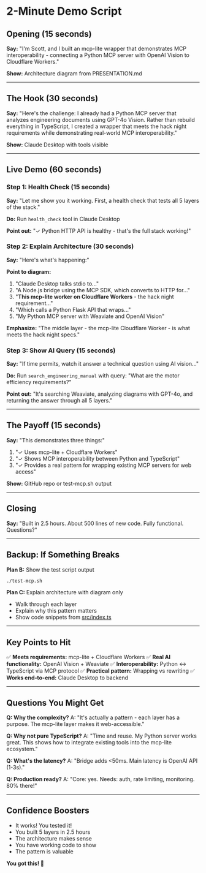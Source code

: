 # 2-Minute Demo Script

## Opening (15 seconds)

**Say:** "I'm Scott, and I built an mcp-lite wrapper that demonstrates MCP interoperability - connecting a Python MCP server with OpenAI Vision to Cloudflare Workers."

**Show:** Architecture diagram from PRESENTATION.md

---

## The Hook (30 seconds)

**Say:** "Here's the challenge: I already had a Python MCP server that analyzes engineering documents using GPT-4o Vision. Rather than rebuild everything in TypeScript, I created a wrapper that meets the hack night requirements while demonstrating real-world MCP interoperability."

**Show:** Claude Desktop with tools visible

---

## Live Demo (60 seconds)

### Step 1: Health Check (15 seconds)
**Say:** "Let me show you it working. First, a health check that tests all 5 layers of the stack."

**Do:** Run `health_check` tool in Claude Desktop

**Point out:** "✓ Python HTTP API is healthy - that's the full stack working!"

### Step 2: Explain Architecture (30 seconds)
**Say:** "Here's what's happening:"

**Point to diagram:**
1. "Claude Desktop talks stdio to..."
2. "A Node.js bridge using the MCP SDK, which converts to HTTP for..."
3. "**This mcp-lite worker on Cloudflare Workers** - the hack night requirement..."
4. "Which calls a Python Flask API that wraps..."
5. "My Python MCP server with Weaviate and OpenAI Vision"

**Emphasize:** "The middle layer - the mcp-lite Cloudflare Worker - is what meets the hack night specs."

### Step 3: Show AI Query (15 seconds)
**Say:** "If time permits, watch it answer a technical question using AI vision..."

**Do:** Run `search_engineering_manual` with query: "What are the motor efficiency requirements?"

**Point out:** "It's searching Weaviate, analyzing diagrams with GPT-4o, and returning the answer through all 5 layers."

---

## The Payoff (15 seconds)

**Say:** "This demonstrates three things:"
1. "✓ Uses mcp-lite + Cloudflare Workers"
2. "✓ Shows MCP interoperability between Python and TypeScript"
3. "✓ Provides a real pattern for wrapping existing MCP servers for web access"

**Show:** GitHub repo or test-mcp.sh output

---

## Closing

**Say:** "Built in 2.5 hours. About 500 lines of new code. Fully functional. Questions?"

---

## Backup: If Something Breaks

**Plan B:** Show the test script output
```bash
./test-mcp.sh
```

**Plan C:** Explain architecture with diagram only
- Walk through each layer
- Explain why this pattern matters
- Show code snippets from [src/index.ts](src/index.ts)

---

## Key Points to Hit

✅ **Meets requirements:** mcp-lite + Cloudflare Workers
✅ **Real AI functionality:** OpenAI Vision + Weaviate
✅ **Interoperability:** Python ↔ TypeScript via MCP protocol
✅ **Practical pattern:** Wrapping vs rewriting
✅ **Works end-to-end:** Claude Desktop to backend

---

## Questions You Might Get

**Q: Why the complexity?**
A: "It's actually a pattern - each layer has a purpose. The mcp-lite layer makes it web-accessible."

**Q: Why not pure TypeScript?**
A: "Time and reuse. My Python server works great. This shows how to integrate existing tools into the mcp-lite ecosystem."

**Q: What's the latency?**
A: "Bridge adds <50ms. Main latency is OpenAI API (1-3s)."

**Q: Production ready?**
A: "Core: yes. Needs: auth, rate limiting, monitoring. 80% there!"

---

## Confidence Boosters

- It works! You tested it!
- You built 5 layers in 2.5 hours
- The architecture makes sense
- You have working code to show
- The pattern is valuable

**You got this! 🚀**
